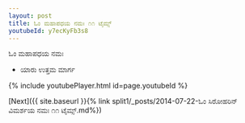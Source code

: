 ```yaml
---
layout: post
title: ಓಂ ಮಹಾಪಧಯ ನಮಃ ೧೧ ಟೈಮ್ಸ್
youtubeId: y7ecKyFb3s8
---
```

 
 
 ಓಂ ಮಹಾಪಧಯ ನಮಃ  
 
 -  ಯಾರು ಉತ್ತಮ ಮಾರ್ಗ 
 
  
 
  
 
 
 
 
 
 


{% include youtubePlayer.html id=page.youtubeId %}
 
[Next]({{ site.baseurl }}{% link  split1/_posts/2014-07-22-ಓಂ ಸಿರೋಹರಿನ್ ವಿಮರ್ಶಯ ನಮಃ ೧೧ ಟೈಮ್ಸ್.md%})
 
